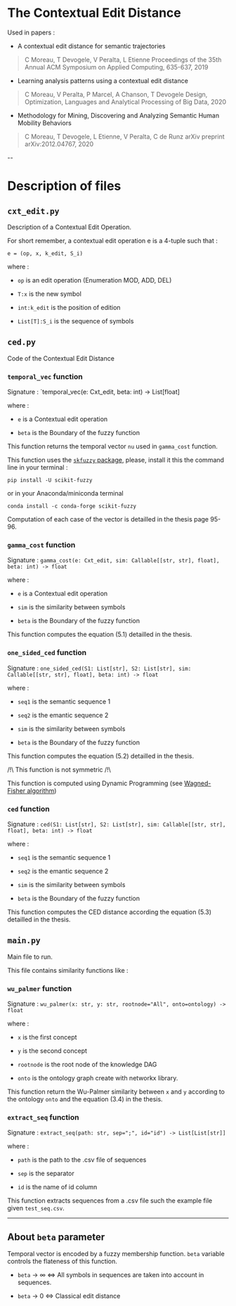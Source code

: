 The Contextual Edit Distance
============================

Used in papers : 

* A contextual edit distance for semantic trajectories
> C Moreau, T Devogele, V Peralta, L Etienne
> Proceedings of the 35th Annual ACM Symposium on Applied Computing, 635-637, 2019

* Learning analysis patterns using a contextual edit distance
> C Moreau, V Peralta, P Marcel, A Chanson, T Devogele
> Design, Optimization, Languages and Analytical Processing of Big Data, 2020

* Methodology for Mining, Discovering and Analyzing Semantic Human Mobility Behaviors
> C Moreau, T Devogele, L Etienne, V Peralta, C de Runz
> arXiv preprint arXiv:2012.04767, 2020

--

# Description of files 

## `cxt_edit.py`

Description of a Contextual Edit Operation. 

For short remember, a contextual edit operation e is a 4-tuple such that : 

`e = (op, x, k_edit, S_i)`

where :

- `op` is an edit operation (Enumeration MOD, ADD, DEL)

- `T:x` is the new symbol 

- `int:k_edit` is the position of edition 

- `List[T]:S_i` is the sequence of symbols

## `ced.py`

Code of the Contextual Edit Distance

### `temporal_vec` function

Signature : `temporal_vec(e: Cxt_edit, beta: int) -> List[float]

where : 
- `e` is a Contextual edit operation

- `beta` is the Boundary of the fuzzy function

This function returns the temporal vector `nu` used in `gamma_cost` function. 

This function uses the [`skfuzzy` package](https://pythonhosted.org/scikit-fuzzy/), please, install it this the command line in your terminal :

`pip install -U scikit-fuzzy`

or in your Anaconda/miniconda terminal

`conda install -c conda-forge scikit-fuzzy`

Computation of each case of the vector is detailled in the thesis page 95-96.


### `gamma_cost` function

Signature : `gamma_cost(e: Cxt_edit, sim: Callable[[str, str], float], beta: int) -> float`

where : 

- `e` is a Contextual edit operation

- `sim` is the similarity between symbols

- `beta` is the Boundary of the fuzzy function

This function computes the equation (5.1) detailled in the thesis. 

### `one_sided_ced` function 

Signature : `one_sided_ced(S1: List[str], S2: List[str], sim: Callable[[str, str], float], beta: int) -> float`

where : 

- `seq1` is the semantic sequence 1

- `seq2` is the emantic sequence 2

- `sim` is the similarity between symbols

- `beta` is the Boundary of the fuzzy function

This function computes the equation (5.2) detailled in the thesis.

/!\ This function is not symmetric /!\

This function is computed using Dynamic Programming (see [Wagned-Fisher algorithm](https://en.wikipedia.org/wiki/Wagner%E2%80%93Fischer_algorithm))

### `ced` function 

Signature : `ced(S1: List[str], S2: List[str], sim: Callable[[str, str], float], beta: int) -> float`

where : 

- `seq1` is the semantic sequence 1

- `seq2` is the emantic sequence 2

- `sim` is the similarity between symbols

- `beta` is the Boundary of the fuzzy function

This function computes the CED distance according the equation (5.3) detailled in the thesis.


## `main.py`

Main file to run. 

This file contains similarity functions like : 

### `wu_palmer` function

Signature : `wu_palmer(x: str, y: str, rootnode="All", onto=ontology) -> float`

where : 

- `x` is the first concept

- `y` is the second concept

- `rootnode` is the root node of the knowledge DAG 

- `onto` is the ontology graph create with networkx library.

This function return the Wu-Palmer similarity between `x` and `y` according to the ontology `onto` and the equation (3.4) in the thesis.


### `extract_seq` function

Signature : `extract_seq(path: str, sep=";", id="id") -> List[List[str]]`

where : 

- `path` is the path to the .csv file of sequences

- `sep` is the separator

- `id` is the name of id column

This function extracts sequences from a .csv file such the example file given `test_seq.csv`.

-------------

## About `beta` parameter

Temporal vector is encoded by a fuzzy membership function. `beta` variable controls the flateness of this function. 

- `beta` -> ∞ <=> All symbols in sequences are taken into account in sequences. 

- `beta` -> 0 <=> Classical edit distance
